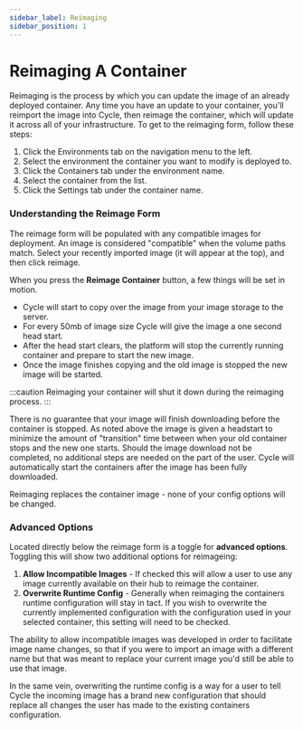 ```yaml
---
sidebar_label: Reimaging
sidebar_position: 1
---
```


# Reimaging A Container
Reimaging is the process by which you can update the image of an already deployed container. Any time you have an update to your container, you'll reimport the image into Cycle, then reimage the container, which will update it across all of your infrastructure. To get to the reimaging form, follow these steps:

1. Click the Environments tab on the navigation menu to the left.
2. Select the environment the container you want to modify is deployed to.
3. Click the Containers tab under the environment name.
4. Select the container from the list.
5. Click the Settings tab under the container name.

[comment]: # (TODO add new video or gif?)


### Understanding the Reimage Form
The reimage form will be populated with any compatible images for deployment. An image is considered "compatible" when the volume paths match. Select your recently imported image (it will appear at the top), and then click reimage.

When you press the **Reimage Container** button, a few things will be set in motion.

* Cycle will start to copy over the image from your image storage to the server.
* For every 50mb of image size Cycle will give the image a one second head start.
* After the head start clears, the platform will stop the currently running container and prepare to start the new image.
* Once the image finishes copying and the old image is stopped the new image will be started.

:::caution
Reimaging your container will shut it down during the reimaging process.
:::

There is no guarantee that your image will finish downloading before the container is stopped. As noted above the image is given a headstart to minimize the amount of "transition" time between when your old container stops and the new one starts. Should the image download not be completed, no additional steps are needed on the part of the user. Cycle will automatically start the containers after the image has been fully downloaded.

Reimaging replaces the container image - none of your config options will be changed.


### Advanced Options
Located directly below the reimage form is a toggle for **advanced options**.  Toggling this will show two additional options for reimageing:

1. **Allow Incompatible Images** - If checked this will allow a user to use any image currently available on their hub to reimage the container.
2. **Overwrite Runtime Config** - Generally when reimaging the containers runtime configuration will stay in tact.  If you wish to overwrite the currently implemented configuration with the configuration used in your selected container, this setting will need to be checked.

The ability to allow incompatible images was developed in order to facilitate image name changes, so that if you were to import an image with a different name but that was meant to replace your current image you'd still be able to use that image.

In the same vein, overwriting the runtime config is a way for a user to tell Cycle the incoming image has a brand new configuration that should replace all changes the user has made to the existing containers configuration.